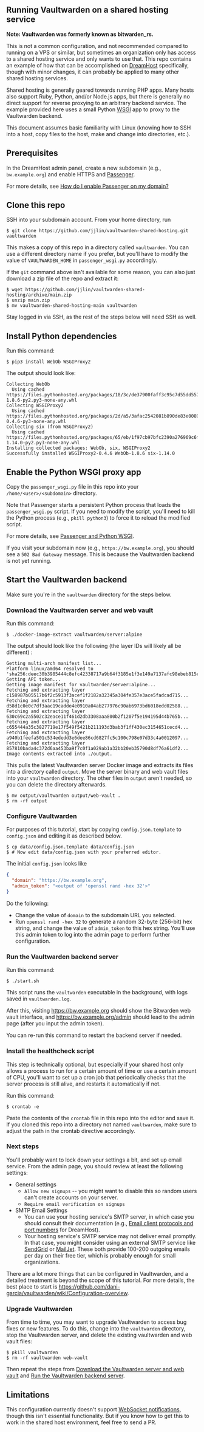 ## Running Vaultwarden on a shared hosting service

**Note: Vaultwarden was formerly known as bitwarden_rs.**

This is not a common configuration, and not recommended compared to running
on a VPS or similar, but sometimes an organization only has access to a
shared hosting service and only wants to use that. This repo contains an
example of how that can be accomplished on
[DreamHost](https://www.dreamhost.com/) specifically, though with minor
changes, it can probably be applied to many other shared hosting services.

Shared hosting is generally geared towards running PHP apps. Many hosts also
support Ruby, Python, and/or Node.js apps, but there is generally no direct
support for reverse proxying to an arbitrary backend service. The example
provided here uses a small Python
[WSGI](https://en.wikipedia.org/wiki/Web_Server_Gateway_Interface) app to
proxy to the Vaultwarden backend.

This document assumes basic familiarity with Linux (knowing how to SSH into a
host, copy files to the host, make and change into directories, etc.).

## Prerequisites

In the DreamHost admin panel, create a new subdomain (e.g., `bw.example.org`)
and enable HTTPS and [Passenger](https://www.phusionpassenger.com/).

For more details, see [How do I enable Passenger on my domain?](https://help.dreamhost.com/hc/en-us/articles/216385637-How-do-I-enable-Passenger-on-my-domain-)

## Clone this repo

SSH into your subdomain account. From your home directory, run

    $ git clone https://github.com/jjlin/vaultwarden-shared-hosting.git vaultwarden

This makes a copy of this repo in a directory called `vaultwarden`. You can use
a different directory name if you prefer, but you'll have to modify the value
of `VAULTWARDEN_HOME` in `passenger_wsgi.py` accordingly.

If the `git` command above isn't available for some reason, you can also just
download a zip file of the repo and extract it:

    $ wget https://github.com/jjlin/vaultwarden-shared-hosting/archive/main.zip
    $ unzip main.zip
    $ mv vaultwarden-shared-hosting-main vaultwarden

Stay logged in via SSH, as the rest of the steps below will need SSH as well.

## Install Python dependencies

Run this command:

    $ pip3 install WebOb WSGIProxy2

The output should look like:

    Collecting WebOb
      Using cached https://files.pythonhosted.org/packages/18/3c/de37900faff3c95c7d55dd557aa71bd77477950048983dcd4b53f96fde40/WebOb-1.8.6-py2.py3-none-any.whl
    Collecting WSGIProxy2
      Using cached https://files.pythonhosted.org/packages/2d/a5/3afac2542081b890de83e0089a0057cfb7dc9ad877ccc5594e6c6e1976b8/WSGIProxy2-0.4.6-py3-none-any.whl
    Collecting six (from WSGIProxy2)
      Using cached https://files.pythonhosted.org/packages/65/eb/1f97cb97bfc2390a276969c6fae16075da282f5058082d4cb10c6c5c1dba/six-1.14.0-py2.py3-none-any.whl
    Installing collected packages: WebOb, six, WSGIProxy2
    Successfully installed WSGIProxy2-0.4.6 WebOb-1.8.6 six-1.14.0

## Enable the Python WSGI proxy app

Copy the `passenger_wsgi.py` file in this repo into your
`/home/<user>/<subdomain>` directory.

Note that Passenger starts a persistent Python process that loads the
`passenger_wsgi.py` script. If you need to modify the script, you'll need to
kill the Python process (e.g., `pkill python3`) to force it to reload the
modified script.

For more details, see [Passenger and Python WSGI](https://help.dreamhost.com/hc/en-us/articles/215769548-Passenger-and-Python-WSGI).

If you visit your subdomain now (e.g., `https://bw.example.org`), you should
see a `502 Bad Gateway` message. This is because the Vaultwarden backend is
not yet running.

## Start the Vaultwarden backend

Make sure you're in the `vaultwarden` directory for the steps below.

### Download the Vaultwarden server and web vault

Run this command:

    $ ./docker-image-extract vaultwarden/server:alpine

The output should look like the following (the layer IDs will likely all be different) :

    Getting multi-arch manifest list...
    Platform linux/amd64 resolved to 'sha256:deec30b3985444c8efc42338717a9b64f3185e1f3e149a7137afc98ebeb815e1'...
    Getting API token...
    Getting image manifest for vaultwarden/server:alpine...
    Fetching and extracting layer c158987b05517b6f2c5913f3acef1f2182a32345a304fe357e3ace5fadcad715...
    Fetching and extracting layer d58d1c0e0c7df3aac19cadde4e0910a04ab277976c90ab6973bd6018edd02588...
    Fetching and extracting layer 630c69c2a5502c32eace11f461d2db3308aaa800b2f1207f5e194195d44b765b...
    Fetching and extracting layer c655444a35c3827719e17f549f5421b211193d3bab3f1ff430ec3154651cecd4...
    Fetching and extracting layer a940b1feefa501c534ededd3e6dee86cd6827fc5c100c798e07d33c4a0012097...
    Fetching and extracting layer 857810bada4c372d6aa453ba9f7c0f1a029ab1a32bb20eb35790d8df76a61df2...
    Image contents extracted into ./output.

This pulls the latest Vaultwarden server Docker image and extracts its files
into a directory called `output`. Move the server binary and web vault files
into your `vaultwarden` directory. The other files in `output` aren't needed,
so you can delete the directory afterwards.

    $ mv output/vaultwarden output/web-vault .
    $ rm -rf output

### Configure Vaultwarden

For purposes of this tutorial, start by copying `config.json.template` to
`config.json` and editing it as described below.

    $ cp data/config.json.template data/config.json
    $ # Now edit data/config.json with your preferred editor.

The initial `config.json` looks like
```json
{
  "domain": "https://bw.example.org",
  "admin_token": "<output of 'openssl rand -hex 32'>"
}
```

Do the following:

* Change the value of `domain` to the subdomain URL you selected.
* Run `openssl rand -hex 32` to generate a random 32-byte (256-bit) hex
  string, and change the value of `admin_token` to this hex string.  You'll
  use this admin token to log into the admin page to perform further
  configuration.

### Run the Vaultwarden backend server

Run this command:

    $ ./start.sh

This script runs the `vaultwarden` executable in the background, with logs
saved in `vaultwarden.log`.

After this, visiting https://bw.example.org should show the Bitwarden web
vault interface, and https://bw.example.org/admin should lead to the admin
page (after you input the admin token).

You can re-run this command to restart the backend server if needed.

### Install the healthcheck script

This step is technically optional, but especially if your shared host only
allows a process to run for a certain amount of time or use a certain amount
of CPU, you'll want to set up a cron job that periodically checks that the
server process is still alive, and restarts it automatically if not.

Run this command:

    $ crontab -e

Paste the contents of the `crontab` file in this repo into the editor and
save it. If you cloned this repo into a directory not named `vaultwarden`,
make sure to adjust the path in the crontab directive accordingly.

### Next steps

You'll probably want to lock down your settings a bit, and set up email
service. From the admin page, you should review at least the following
settings:

* General settings
  * `Allow new signups` -- you might want to disable this so random users
    can't create accounts on your server.
  * `Require email verification on signups`
* SMTP Email Settings
  * You can use your hosting service's SMTP server, in which case you should
    consult their documentation (e.g.,
    [Email client protocols and port numbers](https://help.dreamhost.com/hc/en-us/articles/215612887-Email-client-protocols-and-port-numbers)
    for DreamHost).
  * Your hosting service's SMTP service may not deliver email promptly. In
    that case, you might consider using an external SMTP service like
    [SendGrid](https://sendgrid.com/) or [MailJet](https://www.mailjet.com/).
    These both provide 100-200 outgoing emails per day on their free tier,
    which is probably enough for small organizations.

There are a lot more things that can be configured in Vaultwarden, and a
detailed treatment is beyond the scope of this tutorial. For more details,
the best place to start is
https://github.com/dani-garcia/vaultwarden/wiki/Configuration-overview.

### Upgrade Vaultwarden

From time to time, you may want to upgrade Vaultwarden to access bug fixes
or new features. To do this, change into the `vaultwarden` directory, stop
the Vaultwarden server, and delete the existing vaultwarden and web vault
files:

    $ pkill vaultwarden
    $ rm -rf vaultwarden web-vault

Then repeat the steps from
[Download the Vaultwarden server and web vault](#download-the-vaultwarden-server-and-web-vault)
and [Run the Vaultwarden backend server](#run-the-vaultwarden-backend-server).

## Limitations

This configuration currently doesn't support [WebSocket notifications](https://github.com/dani-garcia/vaultwarden/wiki/Enabling-WebSocket-notifications), though this isn't essential functionality.
But if you know how to get this to work in the shared host environment, feel free to send a PR.
